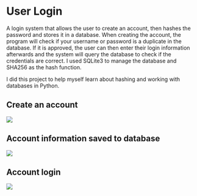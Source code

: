# User Login
A login system that allows the user to create an account, then hashes the password and stores it in a database. When creating the account, the program will check if your username or password is a duplicate in the database. If it is approved, the user can then enter their login information afterwards and the system will query the database to check if the credentials are correct. I used SQLite3 to manage 
the database and SHA256 as the hash function.

I did this project to help myself learn about hashing and working with databases in Python. 

## Create an account
[![](https://i.imgur.com/PuD6alT.png)]()
## Account information saved to database
[![](https://i.imgur.com/pH1GKby.png)]()
## Account login
[![](https://i.imgur.com/jV8Ewel.png)]()
